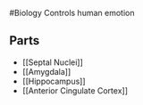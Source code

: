 #Biology
Controls human emotion
## Parts
* [[Septal Nuclei]]
* [[Amygdala]]
* [[Hippocampus]]
* [[Anterior Cingulate Cortex]]